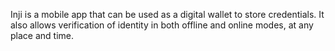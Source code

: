 Inji is a mobile app that can be used as a digital wallet to store credentials. It also allows verification of identity in both offline and online modes, at any place and time.
